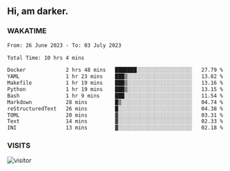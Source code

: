 ## Hi, am darker.

### WAKATIME

<!--START_SECTION:waka-->

```txt
From: 26 June 2023 - To: 03 July 2023

Total Time: 10 hrs 4 mins

Docker             2 hrs 48 mins   ███████░░░░░░░░░░░░░░░░░░   27.79 %
YAML               1 hr 23 mins    ███▒░░░░░░░░░░░░░░░░░░░░░   13.82 %
Makefile           1 hr 19 mins    ███▒░░░░░░░░░░░░░░░░░░░░░   13.16 %
Python             1 hr 19 mins    ███▒░░░░░░░░░░░░░░░░░░░░░   13.15 %
Bash               1 hr 9 mins     ███░░░░░░░░░░░░░░░░░░░░░░   11.54 %
Markdown           28 mins         █▒░░░░░░░░░░░░░░░░░░░░░░░   04.74 %
reStructuredText   26 mins         █░░░░░░░░░░░░░░░░░░░░░░░░   04.38 %
TOML               20 mins         ▓░░░░░░░░░░░░░░░░░░░░░░░░   03.31 %
Text               14 mins         ▓░░░░░░░░░░░░░░░░░░░░░░░░   02.33 %
INI                13 mins         ▓░░░░░░░░░░░░░░░░░░░░░░░░   02.18 %
```

<!--END_SECTION:waka-->

### VISITS
<!-- i should probably build this when i will have some time -->
![visitor](https://profile-counter.glitch.me/sanix-darker/count.svg)
